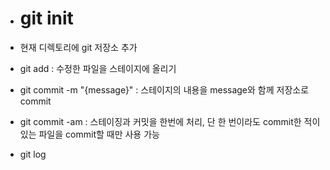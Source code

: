 - # git init
- 현재 디렉토리에 git 저장소 추가
- git add : 수정한 파일을 스테이지에 올리기
- git commit -m "{message}" : 스테이지의 내용을 message와 함께 저장소로 commit
- git commit -am : 스테이징과 커밋을 한번에 처리, 단 한 번이라도 commit한 적이 있는 파일을 commit할 때만 사용 가능

- git log
